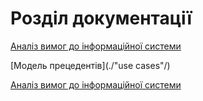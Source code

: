 # Розділ документації

[Аналіз вимог до інформаційної системи](./requirements)


[Модель прецедентів](./"use cases"/)


[Аналіз вимог до інформаційної системи](./requirements)
